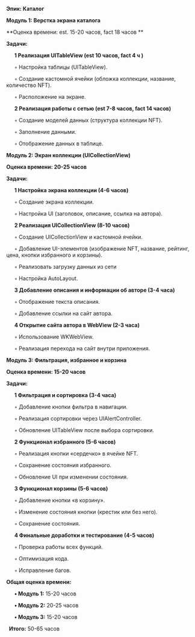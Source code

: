 **Эпик: Каталог**

**Модуль 1: Верстка экрана каталога**

**Оценка времени: est. 15-20 часов, fact 18 часов **

**Задачи:**

`	`**1	Реализация UITableView (est 10 часов, fact 4 ч )**

`	`◦	Настройка таблицы (UITableView).

`	`◦	Создание кастомной ячейки (обложка коллекции, название, количество NFT).

`	`◦	Расположение на экране.

`	`**2	Реализация работы с сетью (est 7-8 часов, fact 14 часов)**

`	`◦	Создание моделей данных (структура коллекции NFT).

`	`◦	Заполнение данными.

`	`◦	Отображение данных в таблице.

**Модуль 2: Экран коллекции (UICollectionView)**

**Оценка времени: 20-25 часов**

**Задачи:**

`	`**1	Настройка экрана коллекции (4-6 часов)**

`	`◦	Создание экрана коллекции.

`	`◦	Настройка UI (заголовок, описание, ссылка на автора).

`	`**2	Реализация UICollectionView (8-10 часов)**

`	`◦	Создание UICollectionView и кастомной ячейки.

`	`◦	Добавление UI-элементов (изображение NFT, название, рейтинг, цена, кнопки избранного и корзины).

`   `◦ Реализовать загрузку данных из сети

`	`◦	Настройка AutoLayout.

`	`**3	Добавление описания и информации об авторе (3-4 часа)**

`	`◦	Отображение текста описания.

`	`◦	Добавление ссылки на сайт автора.

`	`**4	Открытие сайта автора в WebView (2-3 часа)**

`	`◦	Использование WKWebView.

`	`◦	Реализация перехода на сайт внутри приложения.

**Модуль 3: Фильтрация, избранное и корзина**

**Оценка времени: 15-20 часов**

**Задачи:**

`	`**1	Фильтрация и сортировка (3-4 часа)**

`	`◦	Добавление кнопки фильтра в навигации.

`	`◦	Реализация сортировки через UIAlertController.

`	`◦	Обновление UITableView после выбора сортировки.

`	`**2	Функционал избранного (5-6 часов)**

`	`◦	Реализация кнопки «сердечко» в ячейке NFT.

`	`◦	Сохранение состояния избранного.

`	`◦	Обновление UI при изменении состояния.

`	`**3	Функционал корзины (5-6 часов)**

`	`◦	Добавление кнопки «в корзину».

`	`◦	Изменение состояния кнопки (крестик или без него).

`	`◦	Сохранение состояния.

`	`**4	Финальные доработки и тестирование (4-5 часов)**

`	`◦	Проверка работы всех функций.

`	`◦	Оптимизация кода.

`	`◦	Исправление багов.

**Общая оценка времени:**

`	`**•	Модуль 1:** 15-20 часов

`	`**•	Модуль 2:** 20-25 часов

`	`**•	Модуль 3:** 15-20 часов

` `**Итого:** 50-65 часов



